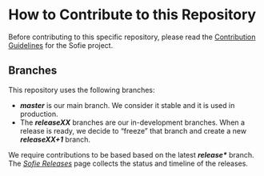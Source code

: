 # How to Contribute to this Repository

Before contributing to this specific repository, please read the [Contribution Guidelines](https://sofie-automation.github.io/sofie-core/docs/for-developers/contribution-guidelines) for the Sofie project.

## Branches

This repository uses the following branches:

- **_master_** is our main branch. We consider it stable and it is used in production.
- The **_releaseXX_** branches are our in-development branches. When a release is ready, we decide to “freeze” that branch and create a new **_releaseXX+1_** branch.

We require contributions to be based based on the latest **_release\*_** branch.
The [_Sofie Releases_](https://sofie-automation.github.io/sofie-core/releases) page collects the status and timeline of the releases.
